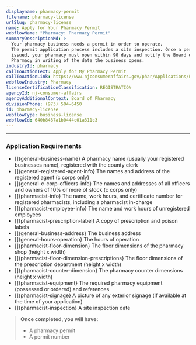 ```yaml
---
displayname: pharmacy-permit
filename: pharmacy-license
urlSlug: pharmacy-license
name: Apply for Your Pharmacy Permit
webflowName: "Pharmacy: Pharmacy Permit"
summaryDescriptionMd: >
  Your pharmacy business needs a permit in order to operate.
  The permit application process includes a site inspection. Once a permit is
  issued, your pharmacy must open within 90 days and notify the Board of
  Pharmacy in writing of the date the business opens.
industryId: pharmacy
callToActionText: Apply for My Pharmacy Permit
callToActionLink: https://www.njconsumeraffairs.gov/phar/Applications/Pharmacy-Permit-Application.pdf
webflowIndustry: Pharmacy
licenseCertificationClassification: REGISTRATION
agencyId: nj-consumer-affairs
agencyAdditionalContext: Board of Pharmacy
divisionPhone: (973) 504-6450
id: pharmacy-license
webflowType: business-license
webflowId: 640b8467a1b0444c01a311c3
---
```


---

### Application Requirements

- \[]{general-business-name} A pharmacy name (usually your registered businesses name), registered with the county clerk
- \[]{general-registered-agent-info} The names and address of the registered agent (c corps only)
- \[]{general-c-corp-officers-info} The names and addresses of all officers and owners of 10% or more of stock (c corps only)
- \[]{pharmacist-info} The name, work hours, and certificate number for registered pharmacists, including a pharmacist in-charge
- \[]{pharmacist-employee-info} The name and work hours of unregistered employees
- \[]{pharmacist-prescription-label} A copy of prescription and poison labels
- \[]{general-business-address} The business address
- \[]{general-hours-operation} The hours of operation
- \[]{pharmacist-floor-dimension} The floor dimensions of the pharmacy shop (height x width)
- \[]{pharmacist-floor-dimension-prescriptions} The floor dimensions of the prescription department (height x width)
- \[]{pharmacist-counter-dimension} The pharmacy counter dimensions (height x width)
- \[]{pharmacist-equipment} The required pharmacy equipment (possessed or ordered) and references
- \[]{pharmacist-signage} A picture of any exterior signage (if available at the time of your application)
- \[]{pharmacist-inspection} A site inspection date

> **Once completed, you will have:**
>
> - A pharmacy permit
> - A permit number
